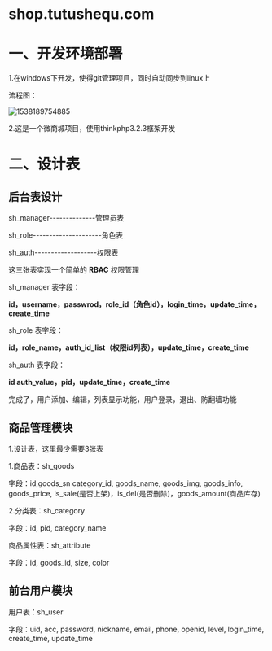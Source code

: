 # shop.tutushequ.com
# 一、开发环境部署

1.在windows下开发，使得git管理项目，同时自动同步到linux上

流程图：

![1538189754885](E:\shop.tutushequ.com\md_img\1.png)

2.这是一个微商城项目，使用thinkphp3.2.3框架开发

# 二、设计表

## 后台表设计

sh_manager--------------管理员表

sh_role---------------------角色表

sh_auth-------------------权限表

这三张表实现一个简单的 **RBAC** 权限管理

sh_manager 表字段：

**id，username，passwrod，role_id（角色id），login_time，update_time，create_time**

sh_role 表字段：

**id，role_name，auth_id_list（权限id列表），update_time，create_time**

sh_auth 表字段：

**id auth_value，pid，update_time，create_time**

完成了，用户添加、编辑，列表显示功能，用户登录，退出、防翻墙功能

## 商品管理模块

1.设计表，这里最少需要3张表

1.商品表：sh_goods

字段：id,goods_sn category_id, goods_name, goods_img, goods_info, goods_price, is_sale(是否上架)，is_del(是否删除)，goods_amount(商品库存)

2.分类表：sh_category

字段：id, pid, category_name

商品属性表：sh_attribute

字段：id, goods_id, size, color

## 前台用户模块

用户表：sh_user

字段：uid, acc, password, nickname, email, phone, openid, level, login_time, create_time, update_time
